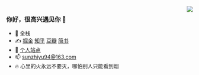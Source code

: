 <!--
**ZhiyuSun/ZhiyuSun** is a ✨ _special_ ✨ repository because its `README.md` (this file) appears on your GitHub profile.

### Hi there 👋

Here are some ideas to get you started:

- 🔭 I’m currently working on ...
- 🌱 I’m currently learning ...
- 👯 I’m looking to collaborate on ...
- 🤔 I’m looking for help with ...
- 💬 Ask me about ...
- 📫 How to reach me: ...
- 😄 Pronouns: ...
- ⚡ Fun fact: ...
-->

<img align="right" src="https://github-readme-stats.vercel.app/api?username=ZhiyuSun&show_icons=truee&theme=dark">


### 你好，很高兴遇见你 👋

- 🐶 全栈
- ✍ [掘金](https://juejin.cn/user/3456520289256013)   [知乎](https://www.zhihu.com/people/sunzhiyu)   [豆瓣](https://www.douban.com/people/72968470)   [简书](https://www.jianshu.com/u/b5b3764f8b99)
- 👦 [个人站点](https://zhiyusun.github.io)
- 📫 sunzhiyu94@163.com
- 🔥 心里的火永远不要灭，哪怕别人只能看到烟
